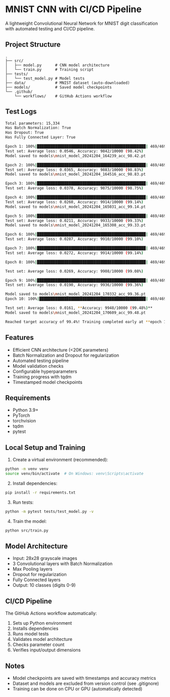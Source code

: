 # MNIST CNN with CI/CD Pipeline

A lightweight Convolutional Neural Network for MNIST digit classification with automated testing and CI/CD pipeline.

## Project Structure
```
.
├── src/
│   ├── model.py      # CNN model architecture
│   └── train.py      # Training script
├── tests/
│   └── test_model.py # Model tests
├── data/             # MNIST dataset (auto-downloaded)
├── models/           # Saved model checkpoints
└── .github/
    └── workflows/    # GitHub Actions workflow
```

## Test Logs
```bash
Total parameters: 15,334  
Has Batch Normalization: True 
Has Dropout: True
Has Fully Connected Layer: True

Epoch 1: 100%|████████████████████████████████████████████████| 469/469 [02:31<00:00,  3.10it/s, Loss=0.5379, Acc=82.73%] 
Test set: Average loss: 0.0546, Accuracy: 9842/10000 (98.42%)
Model saved to models\mnist_model_20241204_164239_acc_98.42.pt

Epoch 2: 100%|████████████████████████████████████████████████| 469/469 [02:30<00:00,  3.12it/s, Loss=0.1408, Acc=95.72%] 
Test set: Average loss: 0.0365, Accuracy: 9883/10000 (98.83%)
Model saved to models\mnist_model_20241204_164516_acc_98.83.pt

Epoch 3: 100%|████████████████████████████████████████████████| 469/469 [02:32<00:00,  3.08it/s, Loss=0.1082, Acc=96.83%]
Test set: Average loss: 0.0378, Accuracy: 9875/10000 (98.75%)

Epoch 4: 100%|████████████████████████████████████████████████| 469/469 [02:29<00:00,  3.13it/s, Loss=0.0866, Acc=97.37%] 
Test set: Average loss: 0.0260, Accuracy: 9914/10000 (99.14%)
Model saved to models\mnist_model_20241204_165031_acc_99.14.pt

Epoch 5: 100%|████████████████████████████████████████████████| 469/469 [02:30<00:00,  3.12it/s, Loss=0.0737, Acc=97.81%] 
Test set: Average loss: 0.0211, Accuracy: 9933/10000 (99.33%)
Model saved to models\mnist_model_20241204_165308_acc_99.33.pt

Epoch 6: 100%|████████████████████████████████████████████████| 469/469 [02:29<00:00,  3.13it/s, Loss=0.1014, Acc=96.95%] 
Test set: Average loss: 0.0287, Accuracy: 9910/10000 (99.10%)

Epoch 7: 100%|████████████████████████████████████████████████| 469/469 [02:29<00:00,  3.13it/s, Loss=0.0911, Acc=97.31%] 
Test set: Average loss: 0.0272, Accuracy: 9914/10000 (99.14%)

Epoch 8: 100%|████████████████████████████████████████████████| 469/469 [02:30<00:00,  3.13it/s, Loss=0.0760, Acc=97.71%] 

Test set: Average loss: 0.0269, Accuracy: 9908/10000 (99.08%)

Epoch 9: 100%|████████████████████████████████████████████████| 469/469 [02:29<00:00,  3.15it/s, Loss=0.0676, Acc=98.00%] 
Test set: Average loss: 0.0190, Accuracy: 9936/10000 (99.36%)

Model saved to models\mnist_model_20241204_170332_acc_99.36.pt
Epoch 10: 100%|███████████████████████████████████████████████| 469/469 [02:29<00:00,  3.13it/s, Loss=0.0574, Acc=98.23%] 

Test set: Average loss: 0.0161, **Accuracy: 9948/10000 (99.48%)**
Model saved to models\mnist_model_20241204_170609_acc_99.48.pt

Reached target accuracy of 99.4%! Training completed early at **epoch 10**
```

## Features
- Efficient CNN architecture (<20K parameters)
- Batch Normalization and Dropout for regularization
- Automated testing pipeline
- Model validation checks
- Configurable hyperparameters
- Training progress with tqdm
- Timestamped model checkpoints

## Requirements
- Python 3.9+
- PyTorch
- torchvision
- tqdm
- pytest

## Local Setup and Training

1. Create a virtual environment (recommended):
```bash
python -m venv venv
source venv/bin/activate  # On Windows: venv\Scripts\activate
```

2. Install dependencies:
```bash
pip install -r requirements.txt
```

3. Run tests:
```bash
python -m pytest tests/test_model.py -v
```

4. Train the model:
```bash
python src/train.py
```

## Model Architecture
- Input: 28x28 grayscale images
- 3 Convolutional layers with Batch Normalization
- Max Pooling layers
- Dropout for regularization
- Fully Connected layers
- Output: 10 classes (digits 0-9)

## CI/CD Pipeline
The GitHub Actions workflow automatically:
1. Sets up Python environment
2. Installs dependencies
3. Runs model tests
4. Validates model architecture
5. Checks parameter count
6. Verifies input/output dimensions

## Notes
- Model checkpoints are saved with timestamps and accuracy metrics
- Dataset and models are excluded from version control (see .gitignore)
- Training can be done on CPU or GPU (automatically detected) 
